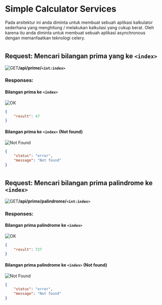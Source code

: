 # Simple Calculator Services
Pada arsitektur ini anda diminta untuk membuat sebuah aplikasi kalkulator sederhana yang menghitung / melakukan kalkulasi yang cukup berat. Oleh karena itu anda diminta untuk membuat sebuah aplikasi asynchronous dengan memanfaatkan teknologi celery.
#
## Request: Mencari bilangan prima yang ke `<index>`
![GET](https://badgen.net/badge/Method/GET/green)**/api/prime/`<int:index>`**


### Responses:
#### Bilangan prima ke `<index>`
![OK](https://badgen.net/badge/OK/200/green)
```json
{
    "result": 47
}
```
#### Bilangan prima ke `<index>` (Not found)
![Not Found](https://badgen.net/badge/Not%20Found/404/red)
```json
{
    "status": "error",
    "message": "Not found"
}
```
#
## Request: Mencari bilangan prima palindrome ke `<index>`
![GET](https://badgen.net/badge/Method/GET/green)**/api/prime/palindrome/`<int:index>`**


### Responses:
#### Bilangan prima palindrome ke `<index>`
![OK](https://badgen.net/badge/OK/200/green)
```json
{
    "result": 727
}
```
#### Bilangan prima palindrome ke `<index>` (Not found)
![Not Found](https://badgen.net/badge/Not%20Found/404/red)
```json
{
    "status": "error",
    "message": "Not found"
}
```